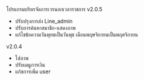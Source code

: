 โปรแกรมบริหรจัดการเวรนอกเวลาราชการ 
v2.0.5
- ปรับปรุงการส่ง Line_admin
- ปรับการค้นหาสมาชิก-แสดงภาพ
- แก้ไขข้อความวันพุทธเป็นวันพุธ เดือนพฤษจิกายนเป็นพฤศจิกายน

v2.0.4
- ใส่ภาพ
- ปรับเมนูการเงิน
- แก้ขการเพิ่ม user


